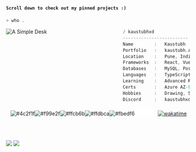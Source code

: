 #### ```Scroll down to check out my pinned projects :)```
```zsh
> who .
```

<img align="left" src="https://raw.githubusercontent.com/kaustubhxd/kaustubhxd/main/assets/desk_animated.gif" 
     alt="A Simple Desk" width="320" /> 

```csharp
/ kaustubhxd
-------------------------
Name        :   Kaustubh
Portfolio   :   kaustubh.app
Location    :   Pune, India
Frameworks  :   React, Vue, Svelte, Express, Flutter
Databases   :   MySQL, PostgreSQL, MongoDB        
Languages   :   TypeScript, JavaScript, C++, Python, Java
Learning    :   Advanced ReactFlow, Three.js
Certs       :   Azure AZ-900
Hobbies     :   Drawing, Skateboarding, Video Games
Discord     :   kaustubhxd
```
<p align="left">
     &nbsp;&nbsp;  
  <img alt=" #4c2f1f " src="http://placehold.jp/4c2f1f/000000/20x20.jpg?text=%20"/><img alt="#f99e2f " src="http://placehold.jp/f99e2f/000000/20x20.jpg?text=%20" width="25" height="20" /><img alt="#ffcb6b " src="http://placehold.jp/ffcb6b/000000/20x20.jpg?text=%20" width="25" height="20" /><img alt="#ffdbca " src="http://placehold.jp/ffdbca/000000/20x20.jpg?text=%20" width="25" height="20" /><img alt="#fbedf6 " src="http://placehold.jp/fbedf6/000000/20x20.jpg?text=%20" width="25" height="20" />
     <a href="https://kaustubhxd.github.io" target="_blank"><img alt="https://kaustubhxd.github.io" width="22px" src="https://github.com/Aakarsh-B/trying-repos/blob/master/www.svg" /></a>
          <a href="https://linkedin.com/in/kaustubh-bhagwat" target="_blank"><img alt="Kaustubh B | LinkedIn" width="22px" src="https://github.com/Aakarsh-B/trying-repos/blob/master/linkedin.svg" /></a>
     <a href="https://wakatime.com/@a3b0c593-b613-4b49-994e-12691f5839fd" target="_blank">
          <img 
            alt="wakatime"
            height="22px"
            style="padding-left: 8px;" 
            src="https://wakatime.com/badge/user/a3b0c593-b613-4b49-994e-12691f5839fd.svg?v=1"
          />     
     </a>
</p>

<br/>
<br/>
<br/>

<!-- [![Kaustubh's github stats](https://github-readme-stats.vercel.app/api?username=kaustubhxd&include_all_commits=true&count_private=true&show_icons=true&line_height=20&title_color=FFFFFF&icon_color=FFFFFF&text_color=FFFFFF&bg_color=0D1117)](https://github.com/anuraghazra/github-readme-stats) -->
 <!-- [![Kaustubh's github stats](https://github-readme-stats-eight-theta.vercel.app/api/top-langs/?username=kaustubhxd&hide=jupyter%20notebook&layout=compact&include_all_commits=true&count_private=true&show_icons=true&line_height=20&title_color=FFFFFF&icon_color=FFFFFF&text_color=FFFFFF&bg_color=0D1117)](https://github.com/anuraghazra/github-readme-stats) -->
 
<span>
<img height="150em" src="https://github-readme-stats-sigma-five.vercel.app/api?username=kaustubhxd&include_all_commits=true&count_private=true&show_icons=true&line_height=20&title_color=FFFFFF&icon_color=FFFFFF&text_color=FFFFFF&bg_color=0D1117"/>
<img height="150em" float="right" src="https://github-readme-stats-eight-theta.vercel.app/api/top-langs/?username=kaustubhxd&hide=jupyter%20notebook&layout=compact&include_all_commits=true&count_private=true&show_icons=true&line_height=20&title_color=FFFFFF&icon_color=FFFFFF&text_color=FFFFFF&bg_color=0D1117"/>
</span>
